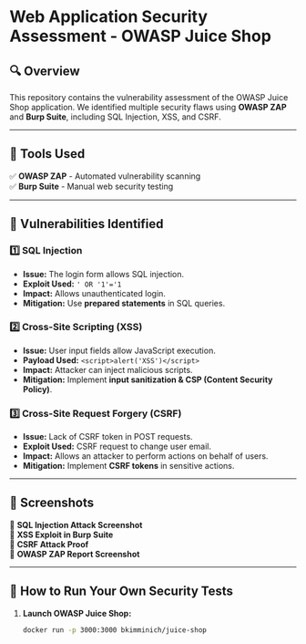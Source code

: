 # Web Application Security Assessment - OWASP Juice Shop

## **🔍 Overview**
This repository contains the vulnerability assessment of the OWASP Juice Shop application. We identified multiple security flaws using **OWASP ZAP** and **Burp Suite**, including SQL Injection, XSS, and CSRF.

---

## **📌 Tools Used**
✅ **OWASP ZAP** - Automated vulnerability scanning  
✅ **Burp Suite** - Manual web security testing  

---

## **📌 Vulnerabilities Identified**
### **1️⃣ SQL Injection**
- **Issue:** The login form allows SQL injection.  
- **Exploit Used:** `' OR '1'='1`  
- **Impact:** Allows unauthenticated login.  
- **Mitigation:** Use **prepared statements** in SQL queries.

### **2️⃣ Cross-Site Scripting (XSS)**
- **Issue:** User input fields allow JavaScript execution.  
- **Payload Used:** `<script>alert('XSS')</script>`  
- **Impact:** Attacker can inject malicious scripts.  
- **Mitigation:** Implement **input sanitization & CSP (Content Security Policy)**.

### **3️⃣ Cross-Site Request Forgery (CSRF)**
- **Issue:** Lack of CSRF token in POST requests.  
- **Exploit Used:** CSRF request to change user email.  
- **Impact:** Allows an attacker to perform actions on behalf of users.  
- **Mitigation:** Implement **CSRF tokens** in sensitive actions.

---

## **📌 Screenshots**
📌 **SQL Injection Attack Screenshot**  
📌 **XSS Exploit in Burp Suite**  
📌 **CSRF Attack Proof**  
📌 **OWASP ZAP Report Screenshot**  

---

## **📌 How to Run Your Own Security Tests**
1. **Launch OWASP Juice Shop:**  
   ```sh
   docker run -p 3000:3000 bkimminich/juice-shop
